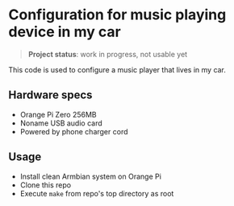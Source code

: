 # Configuration for music playing device in my car

> **Project status**: work in progress, not usable yet

This code is used to configure a music player that lives in my car.

## Hardware specs

- Orange Pi Zero 256MB
- Noname USB audio card
- Powered by phone charger cord

## Usage

- Install clean Armbian system on Orange Pi
- Clone this repo
- Execute `make` from repo's top directory as root

